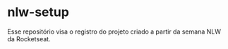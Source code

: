 # nlw-setup
Esse repositório visa o registro do projeto criado a partir da semana NLW da Rocketseat.
